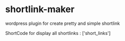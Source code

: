 # shortlink-maker
wordpress plugin for create pretty and simple shortlink

ShortCode for display all shortlinks : 
['short_links']
